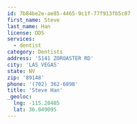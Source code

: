```yaml
---
id: 7b84be2e-ae85-4465-9c1f-77f913fb5c07
first_name: Steve
last_name: Han
license: DDS
services:
  - dentist
category: Dentists
address: '5141 ZOROASTER RD'
city: 'LAS VEGAS'
state: NV
zip: '89148'
phone: '(702) 362-6898'
title: 'Steve Han'
_geoloc:
  lng: -115.28485
  lat: 36.049095
---
```

